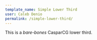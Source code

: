 ```yaml
---
template_name: Simple Lower Third
user: Caleb Denio
permalink: /simple-lower-third/
---
```


This is a *bare-bones* CasparCG lower third.
